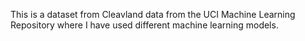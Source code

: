 This is a dataset from Cleavland data from the UCI Machine Learning Repository where I have used different machine learning models.

